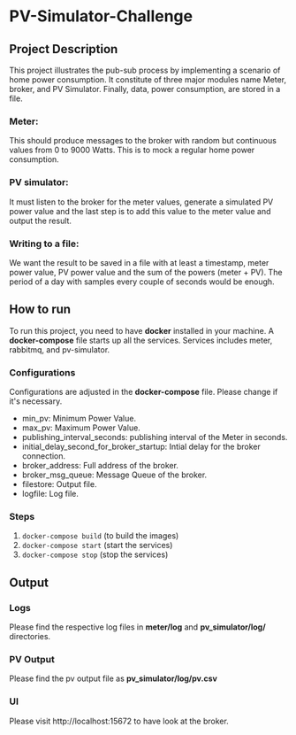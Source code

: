 # PV-Simulator-Challenge

## Project Description
This project illustrates the pub-sub process by implementing a scenario of home power consumption. It constitute of three major modules name Meter, broker, and PV Simulator. Finally, data, power consumption, are stored in a file.

### Meter: 
This should produce messages to the broker with random but continuous values from 0 to 9000 Watts. This is to mock a regular home power consumption.

### PV simulator: 
It must listen to the broker for the meter values, generate a simulated PV power value and the last step is to add this value to the meter value and output the result.

### Writing to a file:
We want the result to be saved in a file with at least a timestamp, meter power value, PV power value and the sum of the powers (meter + PV). The period of a day with samples every couple of seconds would be enough.

## How to run
To run this project, you need to have **docker** installed in your machine. A **docker-compose** file starts up all the services. Services includes meter, rabbitmq, and pv-simulator.

### Configurations
Configurations are adjusted in the **docker-compose** file. Please change if it's necessary.

* min_pv: Minimum Power Value.
* max_pv: Maximum Power Value.
* publishing_interval_seconds: publishing interval of the Meter in seconds.
* initial_delay_second_for_broker_startup: Intial delay for the broker connection.
* broker_address: Full address of the broker.
* broker_msg_queue: Message Queue of the broker.
* filestore: Output file.
* logfile: Log file. 


### Steps
 1. `docker-compose build` (to build the images)
 2. `docker-compose start` (start the services)
 3. `docker-compose stop` (stop the services)
 
 ## Output
 ### Logs
 Please find the respective log files in **meter/log** and **pv_simulator/log/** directories.
 ### PV Output
 Please find the pv output file as **pv_simulator/log/pv.csv**
 ### UI
 Please visit http://localhost:15672 to have look at the broker.
